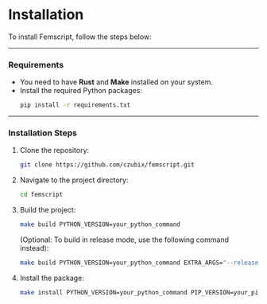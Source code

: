# Installation

To install Femscript, follow the steps below:

---

### Requirements

- You need to have **Rust** and **Make** installed on your system.
- Install the required Python packages:
    ```bash
    pip install -r requirements.txt
    ```

---

### Installation Steps

1. Clone the repository:
    ```bash
    git clone https://github.com/czubix/femscript.git
    ```

2. Navigate to the project directory:
    ```bash
    cd femscript
    ```

3. Build the project:
    ```bash
    make build PYTHON_VERSION=your_python_command
    ```
    (Optional: To build in release mode, use the following command instead):
    ```bash
    make build PYTHON_VERSION=your_python_command EXTRA_ARGS="--release"
    ```

4. Install the package:
    ```bash
    make install PYTHON_VERSION=your_python_command PIP_VERSION=your_pip_command
    ```